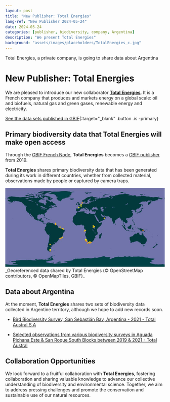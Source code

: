 ```yaml
---
layout: post
title: "New Publisher: Total Energies"
lang-ref: "New Publisher 2024-05-24"
date: 2024-05-24
categories: [publisher, biodiversity, company, Argentina]
description: "We present Total Energies"
background: "assets/images/placeholders/TotalEnergies_c.jpg"
---
```


Total Energies, a private company, is going to share data about Argentina

# New Publisher: Total Energies

We are pleased to introduce our new collaborator [**Total Energies**](https://totalenergies.com/). It is a French company that produces and markets energy on a global scale: oil and biofuels, natural gas and green gases, renewable energy and electricity. 

[See the data sets published in GBIF](https://www.gbif.org/es/dataset/search?publishing_org=728e3362-3063-4a43-a6cf-71d61b50025b){:target="_blank" .button .is -primary}

## Primary biodiversity data that **Total Energies** will make open access

Through the [GBIF French Node](https://www.gbif.org/es/country/FR/summary), **Total Energies** becomes a [GBIF publisher](https://www.gbif.org/es/publisher/728e3362-3063-4a43-a6cf-71d61b50025b) from 2019.

**Total Energies** shares primary biodiversity data that has been generated during its work in different countries, whether from collected material, observations made by people or captured by camera traps.

<img class="is-rounded" src="/assets/images/placeholders/MapaTotal.JPG">
_Georeferenced data shared by Total Energies (© OpenStreetMap contributors, © OpenMapTiles, GBIF)_

## Data about Argentina

At the moment, **Total Energies** shares two sets of biodiversity data collected in Argentine territory, although we hope to add new records soon.

* [Bird Biodiversity Survey, San Sebastián Bay, Argentina - 2021 - Total Austral S.A](https://www.gbif.org/dataset/d969fbef-7fc3-413e-8a53-dfc8f48cacab)

* [Selected observations from various biodiversity surveys in Aguada Pichana Este & San Roque South Blocks between 2019 & 2021 - Total Austral](https://www.gbif.org/dataset/6d03bc1e-1893-48ee-8d47-fc9f95dba7dc)


## Collaboration Opportunities

We look forward to a fruitful collaboration with **Total Energies**, fostering collaboration and sharing valuable knowledge to advance our collective understanding of biodiversity and environmental science. Together, we aim to address pressing challenges and promote the conservation and sustainable use of our natural resources.

